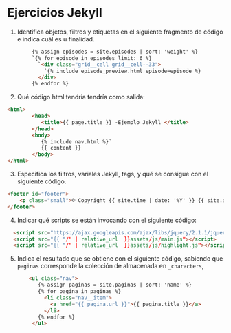 # Ejercicios Jekyll

1. Identifica objetos, filtros y etiquetas en el siguiente fragmento de código e indica cuál es u finalidad.  
```html
        {% assign episodes = site.episodes | sort: 'weight' %}  
        `{% for episode in episodes limit: 6 %}  
          `<div class="grid__cell grid__cell--33">
            `{% include episode_preview.html episode=episode %}
          </div>
        {% endfor %}
```
2. Qué código html tendría tendría como salida:
```html
<html>   
        <head>  
           <title>{{ page.title }} -Ejemplo Jekyll </title>
        </head>
        <body>  
           {% include nav.html %}` 
           {{ content }}
        </body>  
</html> 
```
3. Especifica los filtros, variales Jekyll, tags, y qué se consigue con el siguiente código.
```html
<footer id="footer">
    <p class="small">© Copyright {{ site.time | date: '%Y' }} {{ site.author }}</p>
</footer>
```
4. Indicar qué scripts se están invocando con el siguiente código:
```html
  <script src="https://ajax.googleapis.com/ajax/libs/jquery/2.1.1/jquery.min.js"></script>
  <script src="{{ "/" | relative_url  }}assets/js/main.js"></script>
  <script src="{{ "/" | relative_url  }}assets/js/highlight.js"></script>
```
5.  Indica el resultado que se obtiene con el siguiente código, sabiendo que `paginas` corresponde la colección de almacenada en `_characters`, 
```html 
       <ul class="nav">
          {% assign paginas = site.paginas | sort: 'name' %}
          {% for pagina in paginas %}
            <li class="nav__item">
              <a href="{{ pagina.url }}">{{ pagina.title }}</a>
            </li>
          {% endfor %}
        </ul>
```

